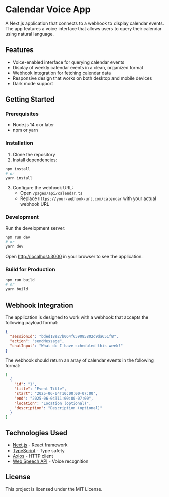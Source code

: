 # Calendar Voice App

A Next.js application that connects to a webhook to display calendar events. The app features a voice interface that allows users to query their calendar using natural language.

## Features

- Voice-enabled interface for querying calendar events
- Display of weekly calendar events in a clean, organized format
- Webhook integration for fetching calendar data
- Responsive design that works on both desktop and mobile devices
- Dark mode support

## Getting Started

### Prerequisites

- Node.js 14.x or later
- npm or yarn

### Installation

1. Clone the repository
2. Install dependencies:

```bash
npm install
# or
yarn install
```

3. Configure the webhook URL:
   - Open `/pages/api/calendar.ts`
   - Replace `https://your-webhook-url.com/calendar` with your actual webhook URL

### Development

Run the development server:

```bash
npm run dev
# or
yarn dev
```

Open [http://localhost:3000](http://localhost:3000) in your browser to see the application.

### Build for Production

```bash
npm run build
# or
yarn build
```

## Webhook Integration

The application is designed to work with a webhook that accepts the following payload format:

```json
{
  "sessionId": "bded18e27b064f659085802d9da651f8",
  "action": "sendMessage",
  "chatInput": "What do I have scheduled this week?"
}
```

The webhook should return an array of calendar events in the following format:

```json
[
  {
    "id": "1",
    "title": "Event Title",
    "start": "2025-06-04T10:00:00-07:00",
    "end": "2025-06-04T11:00:00-07:00",
    "location": "Location (optional)",
    "description": "Description (optional)"
  }
]
```

## Technologies Used

- [Next.js](https://nextjs.org/) - React framework
- [TypeScript](https://www.typescriptlang.org/) - Type safety
- [Axios](https://axios-http.com/) - HTTP client
- [Web Speech API](https://developer.mozilla.org/en-US/docs/Web/API/Web_Speech_API) - Voice recognition

## License

This project is licensed under the MIT License.
